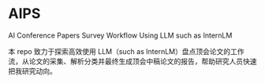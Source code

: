 # AIPS

AI Conference Papers Survey Workflow Using LLM such as InternLM

本 repo 致力于探索高效使用 LLM（such as InternLM）盘点顶会论文的工作流，从论文的采集、解析分类并最终生成顶会中稿论文的报告，帮助研究人员快速把我研究动向。
